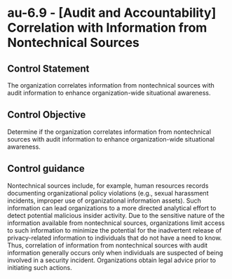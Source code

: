 # au-6.9 - \[Audit and Accountability\] Correlation with Information from Nontechnical Sources

## Control Statement

The organization correlates information from nontechnical sources with audit information to enhance organization-wide situational awareness.

## Control Objective

Determine if the organization correlates information from nontechnical sources with audit information to enhance organization-wide situational awareness.

## Control guidance

Nontechnical sources include, for example, human resources records documenting organizational policy violations (e.g., sexual harassment incidents, improper use of organizational information assets). Such information can lead organizations to a more directed analytical effort to detect potential malicious insider activity. Due to the sensitive nature of the information available from nontechnical sources, organizations limit access to such information to minimize the potential for the inadvertent release of privacy-related information to individuals that do not have a need to know. Thus, correlation of information from nontechnical sources with audit information generally occurs only when individuals are suspected of being involved in a security incident. Organizations obtain legal advice prior to initiating such actions.
